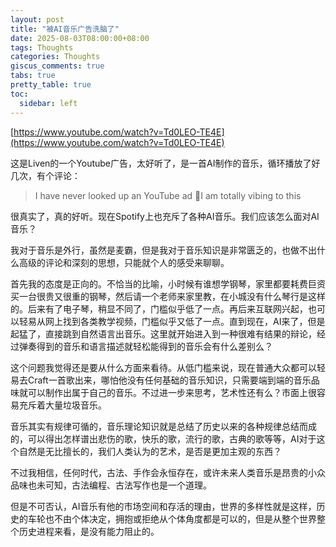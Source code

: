 ```yaml
---
layout: post
title: "被AI音乐广告洗脑了"
date: 2025-08-03T08:00:00+08:00
tags: Thoughts
categories: Thoughts
giscus_comments: true
tabs: true
pretty_table: true
toc:
  sidebar: left
---
```


[https://www.youtube.com/watch?v=Td0LEO-TE4E](https://www.youtube.com/watch?v=Td0LEO-TE4E)

这是Liven的一个Youtube广告，太好听了，是一首AI制作的音乐，循环播放了好几次，有个评论：

> I have never looked up an YouTube ad 🤣I am totally vibing to this

很真实了，真的好听。现在Spotify上也充斥了各种AI音乐。我们应该怎么面对AI音乐？

我对于音乐是外行，虽然是麦霸，但是我对于音乐知识是非常匮乏的，也做不出什么高级的评论和深刻的思想，只能就个人的感受来聊聊。

首先我的态度是正向的。不恰当的比喻，小时候有谁想学钢琴，家里都要耗费巨资买一台很贵又很重的钢琴，然后请一个老师来家里教，在小城没有什么琴行是这样的。后来有了电子琴，稍显不同了，门槛似乎低了一点。再后来互联网兴起，也可以轻易从网上找到各类教学视频，门槛似乎又低了一点。直到现在，AI来了，但是起猛了，直接跳到自然语言出音乐。这里就开始进入到一种很难有结果的辩论，经过弹奏得到的音乐和语言描述就轻松能得到的音乐会有什么差别么？

这个问题我觉得还是要从什么方面来看待。从低门槛来说，现在普通大众都可以轻易去Craft一首歌出来，哪怕他没有任何基础的音乐知识，只需要端到端的音乐品味就可以制作出属于自己的音乐。不过进一步来思考，艺术性还有么？市面上很容易充斥着大量垃圾音乐。

音乐其实有规律可循的，音乐理论知识就是总结了历史以来的各种规律总结而成的，可以得出怎样谱出悲伤的歌，快乐的歌，流行的歌，古典的歌等等，AI对于这个自然是无比擅长的，我们人类认为的艺术，是否是更加主观的东西？

不过我相信，任何时代，古法、手作会永恒存在，或许未来人类音乐是昂贵的小众品味也未可知，古法编程、古法写作也是一个道理。

但是不可否认，AI音乐有他的市场空间和存活的理由，世界的多样性就是这样，历史的车轮也不由个体决定，拥抱或拒绝从个体角度都是可以的，但是从整个世界整个历史进程来看，是没有能力阻止的。
